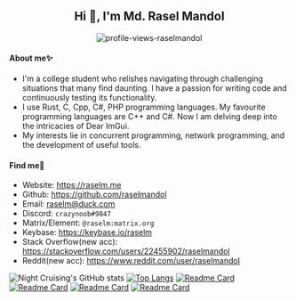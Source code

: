 <h2 align="center">Hi 👋, I'm Md. Rasel Mandol</h2>

<p align="center">
    <img src="https://count.getloli.com/get/@:raselmandol?theme=rule34" alt="profile-views-raselmandol">
</p>



#### About me✨ 

* I'm a college student who relishes navigating through challenging situations that many find daunting. I have a passion for writing code and continuously testing its functionality.
* I use Rust, C, Cpp, C#, PHP programming languages. My favourite programming languages are C++ and C#. Now I am delving deep into the intricacies of Dear ImGui.
* My interests lie in concurrent programming, network programming, and the development of useful tools.

#### Find me👀

* Website: <https://raselm.me>
* Github: <https://github.com/raselmandol>
* Email: <raselm@duck.com>
* Discord: `crazynoob#9847`
* Matrix/Element: `@raselm:matrix.org`
* Keybase: <https://keybase.io/raselm>
* Stack Overflow(new acc): <https://stackoverflow.com/users/22455902/raselmandol>
* Reddit(new acc): <https://www.reddit.com/user/raselmandol>


![Night Cruising's GitHub stats](https://github-readme-stats-git-masterrstaa-rickstaa.vercel.app/api?username=raselmandol&show_icons=true&count_private=true)
[![Top Langs](https://github-readme-stats.vercel.app/api/top-langs/?username=raselmandol&layout=compact&hide=javascript,html,css,PowerShell)](https://github.com/anuraghazra/github-readme-stats)
[![Readme Card](https://github-readme-stats.vercel.app/api/pin/?username=raselmandol&repo=KOELbit-RvA)](https://github.com/raselmandol/KOELbit-RvA)
[![Readme Card](https://github-readme-stats.vercel.app/api/pin/?username=raselmandol&repo=ubGUI)](https://github.com/raselmandol/ubGUI)
[![Readme Card](https://github-readme-stats.vercel.app/api/pin/?username=raselmandol&repo=comprehensive-rust-bn)](https://github.com/raselmandol/comprehensive-rust-bn)
[![Readme Card](https://github-readme-stats.vercel.app/api/pin/?username=raselmandol&repo=comprehensive-rust-bn-desktop)](https://github.com/raselmandol/comprehensive-rust-bn-desktop)
